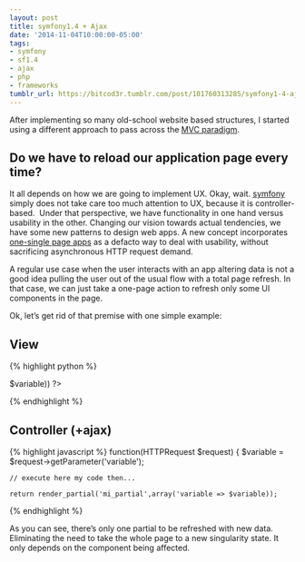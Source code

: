 ```yaml
---
layout: post
title: symfony1.4 + Ajax
date: '2014-11-04T10:00:00-05:00'
tags:
- symfony
- sf1.4
- ajax
- php
- frameworks
tumblr_url: https://bitcod3r.tumblr.com/post/101760313285/symfony1-4-ajax-symfox
---
```

After implementing so many old-school website based structures, I started using a different approach to pass across the [MVC paradigm](https://en.wikipedia.org/wiki/Model%E2%80%93view%E2%80%93controller).

## Do we have to reload our application page every time?

It all depends on how we are going to implement UX. Okay, wait. [symfony](https://symfony.com/) simply does not take care too much attention to UX, because it is controller-based.&nbsp; Under that perspective, we have functionality in one hand versus usability in the other. Changing our vision towards actual tendencies, we have some new patterns to design web apps. A new concept incorporates [one-single page apps](http://singlepageappbook.com/goal.html "one single page apps")&nbsp;as a defacto way to deal with usability, without sacrificing asynchronous HTTP request demand.

A regular use case when the user interacts with an app altering data is not a good idea pulling the user out of the usual flow with a total page refresh. In that case, we can just take a one-page action to refresh only some UI components in the page.

<!-- more -->

Ok, let’s get rid of that premise with one simple example:

## View

{% highlight python %}
<div id="dinamic-div">

<?php include_partial('mi_partial',array('variable => $variable)) ?>

{% endhighlight %}

## Controller (+ajax)

{% highlight javascript %}
function(HTTPRequest $request) {
    $variable = $request->getParameter('variable');
    
    // execute here my code then...
    
    return render_partial('mi_partial',array('variable => $variable));
{% endhighlight %}

As you can see, there’s only one partial to be refreshed with new data. Eliminating the need to take the whole page to a new singularity state. It only depends on the component being affected.&nbsp;
